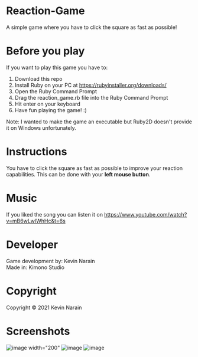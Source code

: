 # Reaction-Game
 A simple game where you have to click the square as fast as possible!

# Before you play
If you want to play this game you have to: 
1. Download this repo
1. Install Ruby on your PC at https://rubyinstaller.org/downloads/
2. Open the Ruby Command Prompt
3. Drag the reaction_game.rb file into the Ruby Command Prompt
4. Hit enter on your keyboard
5. Have fun playing the game! :)

Note: I wanted to make the game an executable but Ruby2D doesn't provide it on Windows unfortunately.

# Instructions
You have to click the square as fast as possible to improve your reaction capabilities. This can be done with your <b>left mouse button</b>.

# Music
If you liked the song you can listen it on https://www.youtube.com/watch?v=mB6wLwlWhHc&t=6s 

# Developer
Game development by: Kevin Narain
<br>
Made in: Kimono Studio

# Copyright
Copyright © 2021 Kevin Narain

# Screenshots
![image width="200"](https://user-images.githubusercontent.com/34915099/113523176-85fd1e80-95a6-11eb-84d7-9646a44514ca.png)
![image](https://user-images.githubusercontent.com/34915099/113523145-51896280-95a6-11eb-9b9b-0e1667b9fb49.png)
![image](https://user-images.githubusercontent.com/34915099/113523163-682fb980-95a6-11eb-8fa6-f1ac263811db.png)
